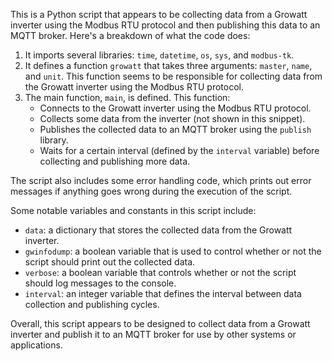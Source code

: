 This is a Python script that appears to be collecting data from a Growatt inverter using the Modbus RTU protocol and then publishing this data to an MQTT broker. Here's a breakdown of
what the code does:

1. It imports several libraries: `time`, `datetime`, `os`, `sys`, and `modbus-tk`.
2. It defines a function `growatt` that takes three arguments: `master`, `name`, and `unit`. This function seems to be responsible for collecting data from the Growatt inverter using
the Modbus RTU protocol.
3. The main function, `main`, is defined. This function:
	* Connects to the Growatt inverter using the Modbus RTU protocol.
	* Collects some data from the inverter (not shown in this snippet).
	* Publishes the collected data to an MQTT broker using the `publish` library.
	* Waits for a certain interval (defined by the `interval` variable) before collecting and publishing more data.

The script also includes some error handling code, which prints out error messages if anything goes wrong during the execution of the script.

Some notable variables and constants in this script include:

* `data`: a dictionary that stores the collected data from the Growatt inverter.
* `gwinfodump`: a boolean variable that is used to control whether or not the script should print out the collected data.
* `verbose`: a boolean variable that controls whether or not the script should log messages to the console.
* `interval`: an integer variable that defines the interval between data collection and publishing cycles.

Overall, this script appears to be designed to collect data from a Growatt inverter and publish it to an MQTT broker for use by other systems or applications.
